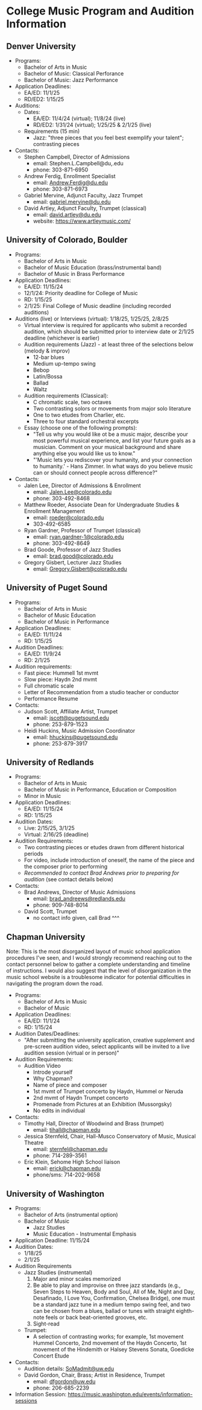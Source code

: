 # College Music Program and Audition Information

## Denver University

- Programs:
  * Bachelor of Arts in Music
  * Bachelor of Music: Classical Perforance
  * Bachelor of Music: Jazz Performance
- Application Deadlines:
  * EA/ED: 11/1/25
  * RD/ED2: 1/15/25
- Auditions:
  * Dates:
    - EA/ED: 11/4/24 (virtual); 11/8/24 (live)
    - RD/ED2: 1/31/24 (virtual); 1/25/25 & 2/1/25 (live)
  * Requirements (15 min)
    - Jazz: "three pieces that you feel best exemplify your talent"; contrasting pieces
- Contacts:
  * Stephen Campbell, Director of Admissions
    - email: Stephen.L.Campbell@du,.edu
    - phone: 303-871-6950
  * Andrew Ferdig, Enrollment Specialist
    - email: Andrew.Ferdig@du.edu
    - phone: 303-871-6973
  * Gabriel Mervine, Adjunct Faculty, Jazz Trumpet
    - email: gabriel.mervine@du.edu
  * David Artley, Adjunct Faculty, Trumpet (classical)
    - email: david.artley@du.edu
    - website: https://www.artleymusic.com/

## University of Colorado, Boulder

- Programs:
  * Bachelor of Arts in Music
  * Bachelor of Music Education (brass/instrumental band)
  * Bachelor of Music in Brass Performance
- Application Deadlines:
  * EA/ED: 11/15/24
  * 12/1/24: Priority deadline for College of Music
  * RD: 1/15/25
  * 2/1/25: Final College of Music deadline (including recorded auditions)
- Auditions (live) or Interviews (virtual): 1/18/25, 1/25/25, 2/8/25
  * Virtual interview is required for applicants who submit a recorded audition, which should be submitted prior to interview date or 2/1/25 deadline (whichever is earlier)
  * Audition requirements (Jazz) - at least three of the selections below (melody & improv)
    - 12-bar blues
    - Medium up-tempo swing
    - Bebop
    - Latin/Bossa
    - Ballad
    - Waltz
  * Audition requirements (Classical):
    - C chromatic scale, two octaves
    - Two contrasting solors or movements from major solo literature
    - One to two etudes from Charlier, etc.
    - Three to four standard orchestral excerpts
  * Essay (choose one of the following prompts):
    - "Tell us why you would like ot be a music major, describe your most powerful musical experience, and list your future goals as a musician. Comment on your musical background and share anything else you would like us to know."
    - "'Music lets you rediscover your humanity, and your connection to humanity.' - Hans Zimmer. In what ways do you believe music can or should connect people across difference?"
- Contacts:
  * Jalen Lee, Director of Admissions & Enrollment
    - email: Jalen.Lee@colorado.edu
    - phone: 303-492-8468
  * Matthew Roeder, Associate Dean for Undergraduate Studies & Enrollment Management
    - email: roeder@colorado.edu
    - 303-492-6585
  * Ryan Gardner, Professor of Trumpet (classical)
    - email: ryan.gardner-1@colorado.edu
    - phone: 303-492-8649
  * Brad Goode, Professor of Jazz Studies
    - email: brad.good@colorado.edu
  * Gregory Gisbert, Lecturer Jazz Studies
    - email: Gregory.Gisbert@colorado.edu

## University of Puget Sound

- Programs:
  * Bachelor of Arts in Music
  * Bachelor of Music Education
  * Bachelor of Music in Performance
- Application Deadlines:
  * EA/ED: 11/11/24
  * RD: 1/15/25
- Audition Deadlines:
  * EA/ED: 11/9/24
  * RD: 2/1/25
- Audition requirements:
  * Fast piece: Hummell 1st mvmt
  * Slow piece: Haydn 2nd mvmt
  * Full chromatic scale
  * Letter of Recommendation from a studio teacher or conductor
  * Performance Resume
- Contacts:
  * Judson Scott, Affiliate Artist, Trumpet
    - email: jscott@pugetsound.edu
    - phone: 253-879-1523
  * Heidi Huckins, Music Admission Coordinator
    - email: hhuckins@pugetsound.edu
    - phone: 253-879-3917

## University of Redlands

- Programs:
  * Bachelor of Arts in Music
  * Bachelor of Music in Performance, Education or Composition
  * Minor in Music
- Application Deadlines:
  * EA/ED: 11/15/24
  * RD: 1/15/25
- Audition Dates:
  * Live: 2/15/25, 3/1/25
  * Virtual: 2/16/25 (deadline)
- Audition Requirements:
  * Two contrasting pieces or etudes drawn from different historical periods
  * For video, include introduction of oneself, the name of the piece and the composer prior to performing
  * _Recommended to contact Brad Andrews prior to preparing for audition_ (see contact details below)
- Contacts:
  * Brad Andrews, Director of Music Admissions
    - email: brad_andreews@redlands.edu
    - phone: 909-748-8014
  * David Scott, Trumpet
    - no contact info given, call Brad ^^^

## Chapman University

Note: This is the most disorganized layout of music school application procedures I've seen, and I would strongly recommend reaching out to the contact personnel below to gather a complete understanding and timeline of instructions. I would also suggest that the level of disorganization in the music school website is a troublesome indicator for potential difficulties in navigating the program down the road.
- Programs:
  * Bachelor of Arts in Music
  * Bachelor of Music
- Application Deadlines:
  * EA/ED: 11/1/24
  * RD: 1/15/24
- Audition Dates/Deadlines:
  * "After submitting the university application, creative supplement and pre-screen audition video, select applicants will be invited to a live audition session (virtual or in person)"
- Audition Requirements:
  * Audition Video
    - Introde yourself
    - Why Chapman?
    - Name of piece and composer
    - 1st mvmt of Trumpet concerto by Haydn, Hummel or Neruda
    - 2nd mvmt of Haydn Trumpet concerto
    - Promenade from Pictures at an Exhibition (Mussorgsky)
    - No edits in individual
- Contacts:
  * Timothy Hall, Director of Woodwind and Brass (trumpet)
    - email: tihall@chapman.edu
  * Jessica Sternfeld, Chair, Hall-Musco Conservatory of Music, Musical Theatre
    - email: sternfel@chapman.edu
    - phone: 714-289-3561
  * Eric Klein, Sehome High School liaison
    - email: erick@chapman.edu
    - phone/sms: 714-202-9658

## University of Washington

- Programs:
  * Bachelor of Arts (instrumental option)
  * Bachelor of Music
    - Jazz Studies
    - Music Education - Instrumental Emphasis
- Application Deadline: 11/15/24
- Audition Dates:
  * 1/18/25
  * 2/1/25
- Audition Requirements
  * Jazz Studies (instrumental)
    1. Major and minor scales memorized
    2. Be able to play and improvise on three jazz standards (e.g., Seven Steps to Heaven, Body and Soul, All of Me, Night and Day, Desafinado, I Love You, Confirmation, Chelsea Bridge), one must be a standard jazz tune in a medium tempo swing feel, and two can be chosen from a blues, ballad or tunes with straight eighth-note feels or back beat-oriented grooves, etc. 
    3. Sight-read 
  * Trumpet:
    - A selection of contrasting works; for example, 1st movement Hummel Concerto, 2nd movement of the Haydn Concerto, 1st movement of the Hindemith or Halsey Stevens Sonata, Goedicke Concert Etude
- Contacts:
  * Audition details: SoMadmit@uw.edu
  * David Gordon, Chair, Brass; Artist in Residence, Trumpet
    - email: dfgordon@uw.edu
    - phone: 206-685-2239
- Information Session: https://music.washington.edu/events/information-sessions


 
